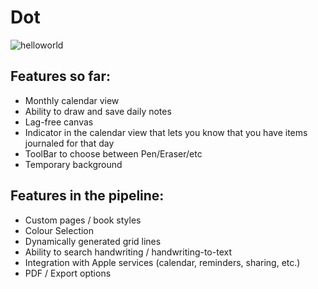 # Dot

![helloworld](https://i.imgur.com/XkyduiC.jpg)

## Features so far:
* Monthly calendar view 
* Ability to draw and save daily notes
* Lag-free canvas
* Indicator in the calendar view that lets you know that you have items journaled for that day
* ToolBar to choose between Pen/Eraser/etc
* Temporary background 

## Features in the pipeline:
* Custom pages / book styles 
* Colour Selection
* Dynamically generated grid lines
* Ability to search handwriting / handwriting-to-text
* Integration with Apple services (calendar, reminders, sharing, etc.)
* PDF / Export options
